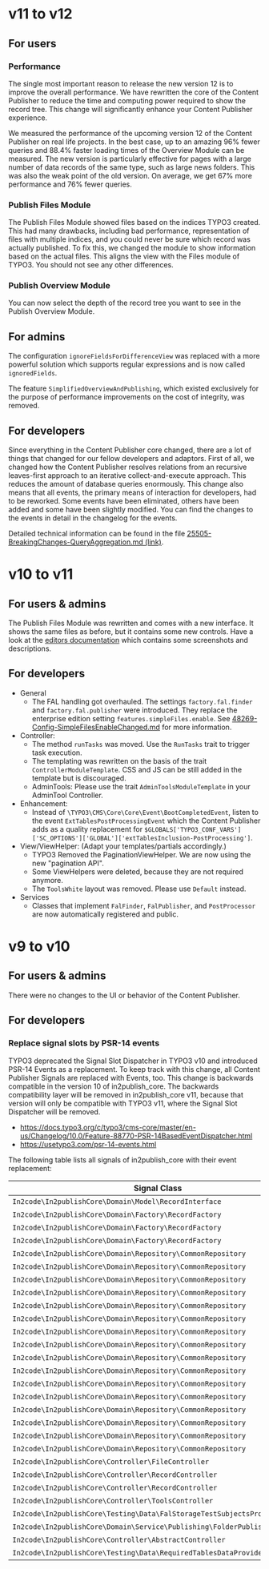 # v11 to v12

## For users

### Performance

The single most important reason to release the new version 12 is to improve the overall performance. We have rewritten
the core of the Content Publisher to reduce the time and computing power required to show the record tree. This change
will significantly enhance your Content Publisher experience.

We measured the performance of the upcoming version 12 of the Content Publisher on real life projects. In the best case,
up to an amazing 96% fewer queries and 88.4% faster loading times of the Overview Module can be measured. The new
version is particularly effective for pages with a large number of data records of the same type, such as large news
folders. This was also the weak point of the old version. On average, we get 67% more performance and 76% fewer queries.

### Publish Files Module

The Publish Files Module showed files based on the indices TYPO3 created. This had many drawbacks, including bad
performance, representation of files with multiple indices, and you could never be sure which record was actually
published. To fix this, we changed the module to show information based on the actual files. This aligns the view with
the Files module of TYPO3. You should not see any other differences.

### Publish Overview Module

You can now select the depth of the record tree you want to see in the Publish Overview Module.

## For admins

The configuration `ignoreFieldsForDifferenceView` was replaced with a more powerful solution which supports regular
expressions and is now called `ignoredFields`.

The feature `SimplifiedOverviewAndPublishing`, which existed exclusively for the purpose of performance improvements on
the cost of integrity, was removed.

## For developers

Since everything in the Content Publisher core changed, there are a lot of things that changed for our fellow developers
and adaptors. First of all, we changed how the Content Publisher resolves relations from an recursive leaves-first
approach to an iterative collect-and-execute approach. This reduces the amount of database queries enormously. This
change also means that all events, the primary means of interaction for developers, had to be reworked. Some events have
been eliminated, others have been added and some have been slightly modified. You can find the changes to the events in
detail in the changelog for the events.

Detailed technical information can be found in the file [25505-BreakingChanges-QueryAggregation.md (link)](Documentation/Developers/Changelog/25505-BreakingChanges-QueryAggregation.md).

# v10 to v11

## For users & admins

The Publish Files Module was rewritten and comes with a new interface. It shows the same files as before, but it
contains some new controls. Have a look at the [editors documentation](Documentation/Editors/PublishFilesModule.md)
which contains some screenshots and descriptions.

## For developers

* General
    * The FAL handling got overhauled. The settings `factory.fal.finder` and `factory.fal.publisher` were introduced.
      They
      replace the enterprise edition setting `features.simpleFiles.enable`.
      See [48269-Config-SimpleFilesEnableChanged.md](https://github.com/in2code-de/in2publish/blob/9636a805c28c3c0e1db55c57e2691318061a7300/Documentation/Changelog/48269-Config-SimpleFilesEnableChanged.md)
      for more information.
* Controller:
    * The method `runTasks` was moved. Use the `RunTasks` trait to trigger task execution.
    * The templating was rewritten on the basis of the trait `ControllerModuleTemplate`. CSS and JS can be still added
      in the template but is discouraged.
    * AdminTools: Please use the trait `AdminToolsModuleTemplate` in your AdminTool Controller.
* Enhancement:
    * Instead of `\TYPO3\CMS\Core\Core\Event\BootCompletedEvent`, listen to the event `ExtTablesPostProcessingEvent`
      which
      the Content Publisher adds as a quality replacement
      for `$GLOBALS['TYPO3_CONF_VARS']['SC_OPTIONS']['GLOBAL']['extTablesInclusion-PostProcessing']`.
* View/ViewHelper: (Adapt your templates/partials accordingly.)
    * TYPO3 Removed the PaginationViewHelper. We are now using the new "pagination API".
    * Some ViewHelpers were deleted, because they are not required anymore.
    * The `ToolsWhite` layout was removed. Please use `Default` instead.
* Services
    * Classes that implement `FalFinder`, `FalPublisher`, and `PostProcessor` are now automatically registered and
      public.

# v9 to v10

## For users & admins

There were no changes to the UI or behavior of the Content Publisher.

## For developers

### Replace signal slots by PSR-14 events

TYPO3 deprecated the Signal Slot Dispatcher in TYPO3 v10 and introduced PSR-14 Events as a replacement. To keep track
with this change, all Content Publisher Signals are replaced with Events, too. This change is backwards compatible in
the version 10 of in2publish_core. The backwards compatibility layer will be removed in in2publish_core v11, because
that version will only be compatible with TYPO3 v11, where the Signal Slot Dispatcher will be removed.

* https://docs.typo3.org/c/typo3/cms-core/master/en-us/Changelog/10.0/Feature-88770-PSR-14BasedEventDispatcher.html
* https://usetypo3.com/psr-14-events.html

The following table lists all signals of in2publish_core with their event replacement:

| Signal Class                                                              | Signal Name                                            | Event                                                                                                                                               |
|---------------------------------------------------------------------------|--------------------------------------------------------|-----------------------------------------------------------------------------------------------------------------------------------------------------|
| `In2code\In2publishCore\Domain\Model\RecordInterface`                     | isPublishable                                          | [VoteIfRecordIsPublishable](../Events/VoteIfRecordIsPublishable.md)                                                                                 |
| `In2code\In2publishCore\Domain\Factory\RecordFactory`                     | instanceCreated (RecordFactory)                        | [RecordInstanceWasInstantiated](../Events/RecordInstanceWasInstantiated.md)                                                                         |
| `In2code\In2publishCore\Domain\Factory\RecordFactory`                     | rootRecordFinished                                     | [RootRecordCreationWasFinished](../Events/RootRecordCreationWasFinished.md)                                                                         |
| `In2code\In2publishCore\Domain\Factory\RecordFactory`                     | addAdditionalRelatedRecords                            | [AllRelatedRecordsWereAddedToOneRecord](../Events/AllRelatedRecordsWereAddedToOneRecord.md)                                                         |
| `In2code\In2publishCore\Domain\Repository\CommonRepository`               | afterRecordEnrichment (deprecated!)                    | [RecordWasEnriched](../Events/RecordWasEnriched.md)                                                                                                 |
| `In2code\In2publishCore\Domain\Repository\CommonRepository`               | relationResolverRTE                                    | [RelatedRecordsByRteWereFetched](../Events/RelatedRecordsByRteWereFetched.md)                                                                       |
| `In2code\In2publishCore\Domain\Repository\CommonRepository`               | publishRecordRecursiveBegin                            | [RecursiveRecordPublishingBegan](../Events/RecursiveRecordPublishingBegan.md)                                                                       |
| `In2code\In2publishCore\Domain\Repository\CommonRepository`               | publishRecordRecursiveEnd                              | [RecursiveRecordPublishingEnded](../Events/RecursiveRecordPublishingEnded.md)                                                                       |
| `In2code\In2publishCore\Domain\Repository\CommonRepository`               | publishRecordRecursiveBeforePublishing                 | [PublishingOfOneRecordBegan](../Events/PublishingOfOneRecordBegan.md)                                                                               |
| `In2code\In2publishCore\Domain\Repository\CommonRepository`               | publishRecordRecursiveAfterPublishing                  | [PublishingOfOneRecordEnded](../Events/PublishingOfOneRecordEnded.md)                                                                               |
| `In2code\In2publishCore\Domain\Repository\CommonRepository`               | shouldSkipRecord                                       | [VoteIfRecordShouldBeSkipped](../Events/VoteIfRecordShouldBeSkipped.md)                                                                             |
| `In2code\In2publishCore\Domain\Repository\CommonRepository`               | shouldIgnoreRecord                                     | [VoteIfRecordShouldBeIgnored](../Events/VoteIfRecordShouldBeIgnored.md)                                                                             |
| `In2code\In2publishCore\Domain\Repository\CommonRepository`               | shouldSkipEnrichingPageRecord                          | [VoteIfPageRecordEnrichingShouldBeSkipped](../Events/VoteIfPageRecordEnrichingShouldBeSkipped.md)                                                   |
| `In2code\In2publishCore\Domain\Repository\CommonRepository`               | shouldSkipFindByIdentifier                             | [VoteIfFindingByIdentifierShouldBeSkipped](../Events/VoteIfFindingByIdentifierShouldBeSkipped.md)                                                   |
| `In2code\In2publishCore\Domain\Repository\CommonRepository`               | shouldSkipFindByProperty                               | [VoteIfFindingByPropertyShouldBeSkipped](../Events/VoteIfFindingByPropertyShouldBeSkipped.md)                                                       |
| `In2code\In2publishCore\Domain\Repository\CommonRepository`               | shouldSkipSearchingForRelatedRecordByTable             | [VoteIfSearchingForRelatedRecordsByTableShouldBeSkipped](../Events/VoteIfSearchingForRelatedRecordsByTableShouldBeSkipped.md)                       |
| `In2code\In2publishCore\Domain\Repository\CommonRepository`               | shouldSkipSearchingForRelatedRecords                   | [VoteIfSearchingForRelatedRecordsShouldBeSkipped](../Events/VoteIfSearchingForRelatedRecordsShouldBeSkipped.md)                                     |
| `In2code\In2publishCore\Domain\Repository\CommonRepository`               | shouldSkipSearchingForRelatedRecordsByFlexForm         | [VoteIfSearchingForRelatedRecordsByFlexFormShouldBeSkipped](../Events/VoteIfSearchingForRelatedRecordsByFlexFormShouldBeSkipped.md)                 |
| `In2code\In2publishCore\Domain\Repository\CommonRepository`               | shouldSkipSearchingForRelatedRecordsByFlexFormProperty | [VoteIfSearchingForRelatedRecordsByFlexFormPropertyShouldBeSkipped](../Events/VoteIfSearchingForRelatedRecordsByFlexFormPropertyShouldBeSkipped.md) |
| `In2code\In2publishCore\Domain\Repository\CommonRepository`               | shouldSkipSearchingForRelatedRecordsByProperty         | [VoteIfSearchingForRelatedRecordsByPropertyShouldBeSkipped](../Events/VoteIfSearchingForRelatedRecordsByPropertyShouldBeSkipped.md)                 |
| `In2code\In2publishCore\Controller\FileController`                        | folderInstanceCreated                                  | [FolderInstanceWasCreated](../Events/FolderInstanceWasCreated.md)                                                                                   |
| `In2code\In2publishCore\Controller\RecordController`                      | beforeDetailViewRender                                 | [RecordWasCreatedForDetailAction](../Events/RecordWasCreatedForDetailAction.md)                                                                     |
| `In2code\In2publishCore\Controller\RecordController`                      | beforePublishing                                       | [RecordWasSelectedForPublishing](../Events/RecordWasSelectedForPublishing.md)                                                                       |
| `In2code\In2publishCore\Controller\ToolsController`                       | collectSupportPlaces                                   | [CreatedDefaultHelpLabels](../Events/CreatedDefaultHelpLabels.md)                                                                                   |
| `In2code\In2publishCore\Testing\Data\FalStorageTestSubjectsProvider`      | filterStorages                                         | [StoragesForTestingWereFetched](../Events/StoragesForTestingWereFetched.md)                                                                         |
| `In2code\In2publishCore\Domain\Service\Publishing\FolderPublisherService` | afterPublishingFolder                                  | [FolderWasPublished](../Events/FolderWasPublished.md)                                                                                               |
| `In2code\In2publishCore\Controller\AbstractController`                    | checkUserAllowedToPublish                              | [VoteIfUserIsAllowedToPublish](../Events/VoteIfUserIsAllowedToPublish.md)                                                                           |
| `In2code\In2publishCore\Testing\Data\RequiredTablesDataProvider`          | overruleTables                                         | [RequiredTablesWereIdentified](../Events/RequiredTablesWereIdentified.md)                                                                           |

